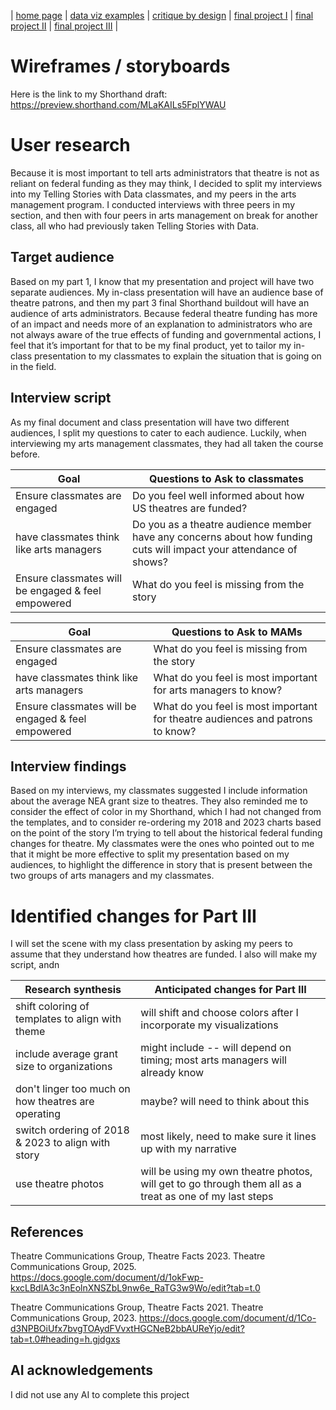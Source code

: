 | [home page](https://abigailhartless.github.io/ahartles-tswd-portfolio-templates/) | [data viz examples](dataviz-examples) | [critique by design](critique-by-design) | [final project I](final-project-part-one) | [final project II](final-project-part-two) | [final project III](final-project-part-three) |

# Wireframes / storyboards
Here is the link to my Shorthand draft: https://preview.shorthand.com/MLaKAILs5FplYWAU

# User research 
Because it is most important to tell arts administrators that theatre is not as reliant on federal funding as they may think, I decided to split my interviews into my Telling Stories with Data classmates, and my peers in the arts management program. I conducted interviews with three peers in my section, and then with four peers in arts management on break for another class, all who had previously taken Telling Stories with Data. 

## Target audience
Based on my part 1, I know that my presentation and project will have two separate audiences. My in-class presentation will have an audience base of theatre patrons, and then my part 3 final Shorthand buildout will have an audience of arts administrators. Because federal theatre funding has more of an impact and needs more of an explanation to administrators who are not always aware of the true effects of funding and governmental actions, I feel that it’s important for that to be my final product, yet to tailor my in-class presentation to my classmates to explain the situation that is going on in the field. 

## Interview script
As my final document and class presentation will have two different audiences, I split my questions to cater to each audience. Luckily, when interviewing my arts management classmates, they had all taken the course before. 

| Goal | Questions to Ask to classmates|
|------|------------------|
|  Ensure classmates are engaged   |  Do you feel well informed about how US theatres are funded?                             |
|  have classmates think like arts managers  | Do you as a theatre audience member have any concerns about how funding cuts will impact your attendance of shows?                 |
|  Ensure classmates will be engaged & feel empowered    |   What do you feel is missing from the story |

| Goal | Questions to Ask to MAMs|
|------|------------------|
|  Ensure classmates are engaged                         |  What do you feel is missing from the story                                    |
|  have classmates think like arts managers              |  What do you feel is most important for arts managers to know?                 |
|  Ensure classmates will be engaged & feel empowered    |  What do you feel is most important for theatre audiences and patrons to know? |



## Interview findings

Based on my interviews, my classmates suggested I include information about the average NEA grant size to theatres. They also reminded me to consider the effect of color in my Shorthand, which I had not changed from the templates, and to consider re-ordering my 2018 and 2023 charts based on the point of the story I’m trying to tell about the historical federal funding changes for theatre. My classmates were the ones who pointed out to me that it might be more effective to split my presentation based on my audiences, to highlight the difference in story that is present between the two groups of arts managers and my classmates. 


# Identified changes for Part III
I will set the scene with my class presentation by asking my peers to assume that they understand how theatres are funded. I also will make my script, andn


| Research synthesis   | Anticipated changes for Part III  |
|------------------------------------------|---------------------------------------------------------------------------------|
| shift coloring of templates to align with theme | will shift and choose colors after I incorporate my visualizations
| include average grant size to organizations  | might include -- will depend on timing; most arts managers will already know|
| don't linger too much on how theatres are operating | maybe? will need to think about this  |
|  switch ordering of 2018 & 2023 to align with story |   most likely, need to make sure it lines up with my narrative 
| use theatre photos | will be using my own theatre photos, will get to go through them all as a treat as one of my last steps | 
## References

Theatre Communications Group, Theatre Facts 2023. Theatre Communications Group, 2025. https://docs.google.com/document/d/1okFwp-kxcLBdlA3c3nEolnXNSZbL9nw6e_RaTG3w9Wo/edit?tab=t.0

Theatre Communications Group, Theatre Facts 2021. Theatre Communications Group, 2023. https://docs.google.com/document/d/1Co-d3NPBOiUfx7bvgTOAydFVvxtHGCNeB2bbAUReYjo/edit?tab=t.0#heading=h.gjdgxs


## AI acknowledgements
I did not use any AI to complete this project

